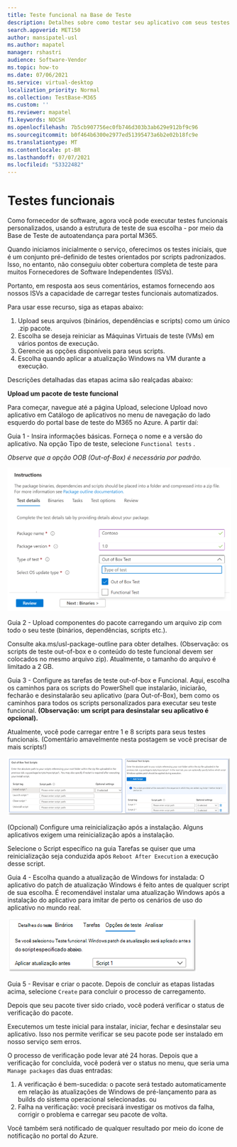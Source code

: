 ```yaml
---
title: Teste funcional na Base de Teste
description: Detalhes sobre como testar seu aplicativo com seus testes funcionais automatizados existentes
search.appverid: MET150
author: mansipatel-usl
ms.author: mapatel
manager: rshastri
audience: Software-Vendor
ms.topic: how-to
ms.date: 07/06/2021
ms.service: virtual-desktop
localization_priority: Normal
ms.collection: TestBase-M365
ms.custom: ''
ms.reviewer: mapatel
f1.keywords: NOCSH
ms.openlocfilehash: 7b5cb907756ec0fb746d303b3ab629e912bf9c96
ms.sourcegitcommit: b0f464b6300e2977ed51395473a6b2e02b18fc9e
ms.translationtype: MT
ms.contentlocale: pt-BR
ms.lasthandoff: 07/07/2021
ms.locfileid: "53322482"
---
```

# <a name="functional-testing"></a>Testes funcionais

Como fornecedor de software, agora você pode executar testes funcionais personalizados, usando a estrutura de teste de sua escolha - por meio da Base de Teste de autoatendança para portal M365. 

Quando iniciamos inicialmente o serviço, oferecimos os testes iniciais, que é um conjunto pré-definido de testes orientados por scripts padronizados. Isso, no entanto, não conseguiu obter cobertura completa de teste para muitos Fornecedores de Software Independentes (ISVs). 

Portanto, em resposta aos seus comentários, estamos fornecendo aos nossos ISVs a capacidade de carregar testes funcionais automatizados.

Para usar esse recurso, siga as etapas abaixo:

1. Upload seus arquivos (binários, dependências e scripts) como um único .zip pacote.
2. Escolha se deseja reiniciar as Máquinas Virtuais de teste (VMs) em vários pontos de execução.
3. Gerencie as opções disponíveis para seus scripts.
4. Escolha quando aplicar a atualização Windows na VM durante a execução.

Descrições detalhadas das etapas acima são realçadas abaixo:

**Upload um pacote de teste funcional**

Para começar, navegue até a página Upload, selecione Upload novo aplicativo em Catálogo de aplicativos no menu de navegação do lado esquerdo do portal base de teste do M365 no Azure. A partir daí:

Guia 1 - Insira informações básicas. Forneça o nome e a versão do aplicativo. Na opção Tipo de teste, selecione ```Functional tests``` . 

*Observe que a opção OOB (Out-of-Box) é necessária por padrão.*


![Selecione a guia teste funcional](Media/functional_testing_tab1.png)

Guia 2 - Upload componentes do pacote carregando um arquivo zip com todo o seu teste (binários, dependências, scripts etc.). 

Consulte aka.ms/usl-package-outline para obter detalhes. (Observação: os scripts de teste out-of-box e o conteúdo do teste funcional devem ser colocados no mesmo arquivo zip). Atualmente, o tamanho do arquivo é limitado a 2 GB.

Guia 3 - Configure as tarefas de teste out-of-box e Funcional. Aqui, escolha os caminhos para os scripts do PowerShell que instalarão, iniciarão, fecharão e desinstalarão seu aplicativo (para Out-of-Box), bem como os caminhos para todos os scripts personalizados para executar seu teste funcional. **(Observação: um script para desinstalar seu aplicativo é opcional).**

Atualmente, você pode carregar entre 1 e 8 scripts para seus testes funcionais. (Comentário amavelmente nesta postagem se você precisar de mais scripts!)

![Upload até 8 scripts com testes funcionais](Media/functional_testing_tab3.png)

(Opcional) Configure uma reinicialização após a instalação. Alguns aplicativos exigem uma reinicialização após a instalação. 

Selecione o Script específico na guia Tarefas se quiser que uma reinicialização seja conduzida após ```Reboot After Execution``` a execução desse script.

Guia 4 - Escolha quando a atualização de Windows for instalada: O aplicativo do patch de atualização Windows é feito antes de qualquer script de sua escolha. É recomendável instalar uma atualização Windows após a instalação do aplicativo para imitar de perto os cenários de uso do aplicativo no mundo real.

![A Windows atualização pode ser instalada após um script específico](Media/functional_testing_tab4.png)

Guia 5 - Revisar e criar o pacote. Depois de concluir as etapas listadas acima, selecione ```Create``` para concluir o processo de carregamento.

Depois que seu pacote tiver sido criado, você poderá verificar o status de verificação do pacote.

Executemos um teste inicial para instalar, iniciar, fechar e desinstalar seu aplicativo. Isso nos permite verificar se seu pacote pode ser instalado em nosso serviço sem erros.

O processo de verificação pode levar até 24 horas. Depois que a verificação for concluída, você poderá ver o status no menu, que seria uma ```Manage packages``` das duas entradas:

1. A verificação é bem-sucedida: o pacote será testado automaticamente em relação às atualizações de Windows de pré-lançamento para as builds do sistema operacional selecionadas.
ou
2. Falha na verificação: você precisará investigar os motivos da falha, corrigir o problema e carregar seu pacote de volta.

Você também será notificado de qualquer resultado por meio do ícone de notificação no portal do Azure.
